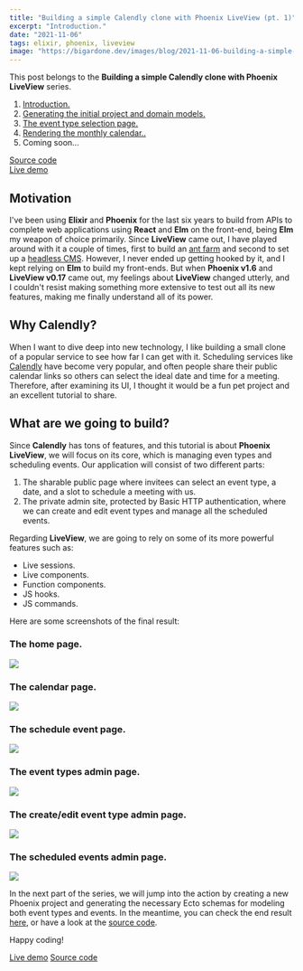 ```yaml
---
title: "Building a simple Calendly clone with Phoenix LiveView (pt. 1)"
excerpt: "Introduction."
date: "2021-11-06"
tags: elixir, phoenix, liveview
image: "https://bigardone.dev/images/blog/2021-11-06-building-a-simple-calendly-clone-with-phoenix-live-view-pt-1/post-meta.png"
---
```


<div class="index">
  <p>This post belongs to the <strong>Building a simple Calendly clone with Phoenix LiveView</strong> series.</p>
  <ol>
    <li><a href="/blog/2021/11/06/building-a-simple-calendly-clone-with-phoenix-live-view-pt-1">Introduction.</a></li>
    <li><a href="/blog/2021/11/08/building-a-simple-calendly-clone-with-phoenix-live-view-pt-2">Generating the initial project and domain models.</a></li>
    <li><a href="/blog/2021/11/11/building-a-simple-calendly-clone-with-phoenix-live-view-pt-3">The event type selection page.</a></li>
    <li><a href="/blog/2021/11/22/building-a-simple-calendly-clone-with-phoenix-live-view-pt-4">Rendering the monthly calendar..</a></li>
    <li>Coming soon...</li>
  </ol>
  <a href="https://github.com/bigardone/calendlex" target="_blank"><i class="fa fa-github"></i> Source code</a><br>
  <a href="https://calendlex.herokuapp.com/" target="_blank"><i class="fa fa-cloud"></i> Live demo</a>
</div>

## Motivation
I've been using **Elixir** and **Phoenix** for the last six years to build from APIs to complete web applications using **React** and **Elm** on the front-end, being **Elm** my weapon of choice primarily. Since **LiveView** came out, I have played around with it a couple of times, first to build an [ant farm] and second to set up a [headless CMS]. However, I never ended up getting hooked by it, and I kept relying on **Elm** to build my front-ends. But when **Phoenix v1.6** and **LiveView v0.17** came out, my feelings about **LiveView** changed utterly, and I couldn't resist making something more extensive to test out all its new features, making me finally understand all of its power.

## Why Calendly?
When I want to dive deep into new technology, I like building a small clone of a popular service to see how far I can get with it. Scheduling services like [Calendly] have become very popular, and often people share their public calendar links so others can select the ideal date and time for a meeting. Therefore, after examining its UI, I thought it would be a fun pet project and an excellent tutorial to share.

## What are we going to build?
Since **Calendly** has tons of features, and this tutorial is about **Phoenix LiveView**, we will focus on its core, which is managing even types and scheduling events. Our application will consist of two different parts:

1. The sharable public page where invitees can select an event type, a date, and a slot to schedule a meeting with us.
2. The private admin site, protected by Basic HTTP authentication, where we can create and edit event types and manage all the scheduled events.

Regarding **LiveView**, we are going to rely on some of its more powerful features such as:

- Live sessions.
- Live components.
- Function components.
- JS hooks.
- JS commands.

Here are some screenshots of the final result:

### The home page.
<a href="/images/blog/2021-11-06-building-a-simple-calendly-clone-with-phoenix-live-view-pt-1/home.png">
  <img class="shadow-lg rounded-md" src="/images/blog/2021-11-06-building-a-simple-calendly-clone-with-phoenix-live-view-pt-1/home.png"/>
</a>

### The calendar page.
<a href="/images/blog/2021-11-06-building-a-simple-calendly-clone-with-phoenix-live-view-pt-1/calendar.png">
  <img class="shadow-lg rounded-md" src="/images/blog/2021-11-06-building-a-simple-calendly-clone-with-phoenix-live-view-pt-1/calendar.png"/>
</a>

### The schedule event page.
<a href="/images/blog/2021-11-06-building-a-simple-calendly-clone-with-phoenix-live-view-pt-1/schedule.png">
  <img class="shadow-lg rounded-md" src="/images/blog/2021-11-06-building-a-simple-calendly-clone-with-phoenix-live-view-pt-1/schedule.png"/>
</a>

### The event types admin page.
<a href="/images/blog/2021-11-06-building-a-simple-calendly-clone-with-phoenix-live-view-pt-1/event-types.png">
  <img class="shadow-lg rounded-md" src="/images/blog/2021-11-06-building-a-simple-calendly-clone-with-phoenix-live-view-pt-1/event-types.png"/>
</a>

### The create/edit event type admin page.
<a href="/images/blog/2021-11-06-building-a-simple-calendly-clone-with-phoenix-live-view-pt-1/edit-event-type.png">
  <img class="shadow-lg rounded-md" src="/images/blog/2021-11-06-building-a-simple-calendly-clone-with-phoenix-live-view-pt-1/edit-event-type.png"/>
</a>

### The scheduled events admin page.
<a href="/images/blog/2021-11-06-building-a-simple-calendly-clone-with-phoenix-live-view-pt-1/scheduled-events.png">
  <img class="shadow-lg rounded-md" src="/images/blog/2021-11-06-building-a-simple-calendly-clone-with-phoenix-live-view-pt-1/scheduled-events.png"/>
</a>

In the next part of the series, we will jump into the action by creating a new Phoenix project and generating the necessary Ecto schemas for modeling both event types and events. In the meantime, you can check the end result [here](https://calendlex.herokuapp.com/), or have a look at the [source code](https://github.com/bigardone/calendlex).

Happy coding!

<div class="btn-wrapper">
  <a href="https://calendlex.herokuapp.com/" target="_blank" class="btn"><i class="fa fa-cloud"></i> Live demo</a>
  <a href="https://github.com/bigardone/calendlex" target="_blank" class="btn"><i class="fa fa-github"></i> Source code</a>
</div>


[ant farm]: https://github.com/bigardone/phoenix-liveview-ant-farm
[headless CMS]: https://github.com/bigardone/phoenix-cms
[Calendly]: https://calendly.com/
